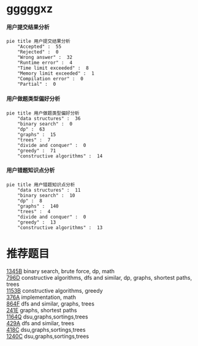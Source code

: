 # gggggxz

<!-- tabs:start -->



#### **用户提交结果分析**

```mermaid
pie title 用户提交结果分析
    "Accepted" :  55
    "Rejected" :  0
    "Wrong answer" :  32
    "Runtime error" :  4
    "Time limit exceeded" :  8
    "Memory limit exceeded" :  1
    "Compilation error" :  0
    "Partial" :  0
```

#### **用户做题类型偏好分析**

```mermaid
pie title 用户做题类型偏好分析
    "data structures" :  36
    "binary search" :  0
    "dp" :  63
    "graphs" :  15
    "trees" :  7
    "divide and conquer" :  0
    "greedy" :  71
    "constructive algorithms" :  14
```
#### **用户错题知识点分析**

```mermaid
pie title 用户错题知识点分析
    "data structures" :  11
    "binary search" :  10
    "dp" :  8
    "graphs" :  140
    "trees" :  4
    "divide and conquer" :  0
    "greedy" :  13
    "constructive algorithms" :  13
```



<!-- tabs:end -->
# 推荐题目
[1345B](https://codeforces.com/contest/1345/problem/B)		binary search,
                        brute force,
                        dp,
                        math		  
[796D](https://codeforces.com/contest/796/problem/D)		constructive algorithms,
                        dfs and similar,
                        dp,
                        graphs,
                        shortest paths,
                        trees		  
[1153B](https://codeforces.com/contest/1153/problem/B)		constructive algorithms,
                        greedy		  
[376A](https://codeforces.com/contest/376/problem/A)		implementation,
                        math		  
[864F](https://codeforces.com/contest/864/problem/F)		dfs and similar,
                        graphs,
                        trees		  
[241E](https://codeforces.com/contest/241/problem/E)		graphs,
                        shortest paths		  
[1164Q](https://codeforces.com/contest/1164/problem/Q)		dsu,graphs,sortings,trees		  
[429A](https://codeforces.com/contest/429/problem/A)		dfs and similar,
                        trees		  
[418C](https://codeforces.com/contest/418/problem/C)		dsu,graphs,sortings,trees		  
[1240C](https://codeforces.com/contest/1240/problem/C)		dsu,graphs,sortings,trees		  

